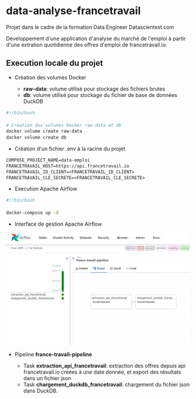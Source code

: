 # data-analyse-francetravail

Projet dans le cadre de la formation Data Engineer Datascientest.com

Développement d'une application d'analyse du marché de l'emploi à partir d'une extration quotidienne des offres d'emploi de francetravail.io.

## Execution locale du projet

- Création des volumes Docker

  - **raw-data**: volume utilisé pour stockage des fichiers brutes
  - **db**: volume utilisé pour stockage du fichier de base de données DuckDB

```bash
#!/bin/bash

# Création des volumes Docker raw-data et db
docker volume create raw-data
docker volume create db
```

- Création d'un fichier .env à la racine du projet

```text
COMPOSE_PROJECT_NAME=data-emploi
FRANCETRAVAIL_HOST=https://api.francetravail.io
FRANCETRAVAIL_ID_CLIENT=<FRANCETRAVAIL_ID_CLIENT>
FRANCETRAVAIL_CLE_SECRETE=<FRANCETRAVAIL_CLE_SECRETE>
```

- Execution Apache Airflow

```bash
#!/bin/bash

docker-compose up -d
```

- Interface de gestion Apache Airflow

![interface web Airflow](/doc/img/airflow-francetravail.png)

- Pipeline **france-travail-pipeline**

  - Task **extraction_api_francetravail**: extraction des offres depuis api francetravail.io créées à une date donnée, et export des résultats dans un fichier json
  - Task **chargement_duckdb_francetravail**: chargement du fichier json dans DuckDB.